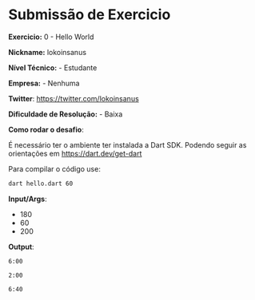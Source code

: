# Submissão de Exercicio

**Exercicio:** 0 - Hello World

**Nickname:** lokoinsanus

**Nível Técnico:** - Estudante

**Empresa:** - Nenhuma

**Twitter**: https://twitter.com/lokoinsanus

**Dificuldade de Resolução:** - Baixa

**Como rodar o desafio**: 

É necessário ter o ambiente ter instalada a Dart SDK. Podendo seguir as orientações em https://dart.dev/get-dart

Para compilar o código use:
```bash
dart hello.dart 60
```

**Input/Args**: 
- 180
- 60
- 200

**Output**:

```
6:00
```

```
2:00
```

```
6:40
```